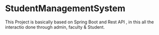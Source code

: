 # StudentManagementSystem

This Project is basically based on Spring Boot and Rest API , in this all the interactio done through admin, faculty & Student.

